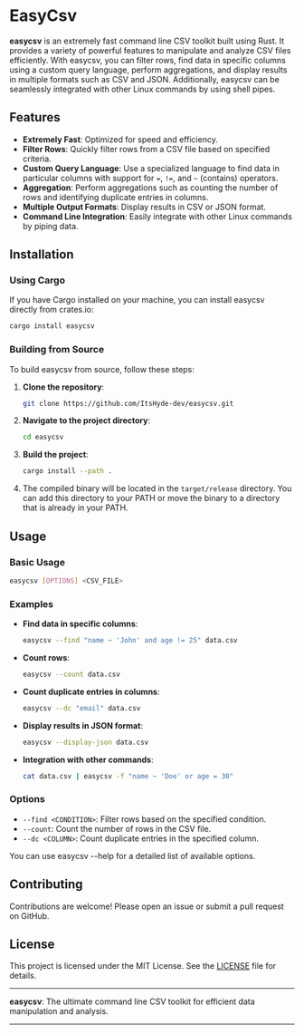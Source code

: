 # EasyCsv

**easycsv** is an extremely fast command line CSV toolkit built using Rust. It provides a variety of powerful features to manipulate and analyze CSV files efficiently. With easycsv, you can filter rows, find data in specific columns using a custom query language, perform aggregations, and display results in multiple formats such as CSV and JSON. Additionally, easycsv can be seamlessly integrated with other Linux commands by using shell pipes.

## Features

- **Extremely Fast**: Optimized for speed and efficiency.
- **Filter Rows**: Quickly filter rows from a CSV file based on specified criteria.
- **Custom Query Language**: Use a specialized language to find data in particular columns with support for `=`, `!=`, and `~` (contains) operators.
- **Aggregation**: Perform aggregations such as counting the number of rows and identifying duplicate entries in columns.
- **Multiple Output Formats**: Display results in CSV or JSON format.
- **Command Line Integration**: Easily integrate with other Linux commands by piping data.

## Installation

### Using Cargo

If you have Cargo installed on your machine, you can install easycsv directly from crates.io:

```sh
cargo install easycsv
```

### Building from Source

To build easycsv from source, follow these steps:

1. **Clone the repository**:

    ```sh
    git clone https://github.com/ItsHyde-dev/easycsv.git
    ```

2. **Navigate to the project directory**:

    ```sh
    cd easycsv
    ```

3. **Build the project**:

    ```sh
    cargo install --path .
    ```

4. The compiled binary will be located in the `target/release` directory. You can add this directory to your PATH or move the binary to a directory that is already in your PATH.

## Usage

### Basic Usage

```sh
easycsv [OPTIONS] <CSV_FILE>
```

### Examples

- **Find data in specific columns**:

  ```sh
  easycsv --find "name ~ 'John' and age != 25" data.csv
  ```

- **Count rows**:

  ```sh
  easycsv --count data.csv
  ```

- **Count duplicate entries in columns**:

  ```sh
  easycsv --dc "email" data.csv
  ```

- **Display results in JSON format**:

  ```sh
  easycsv --display-json data.csv
  ```

- **Integration with other commands**:

  ```sh
  cat data.csv | easycsv -f "name ~ 'Doe' or age = 30"
  ```

### Options

- `--find <CONDITION>`: Filter rows based on the specified condition.
- `--count`: Count the number of rows in the CSV file.
- `--dc <COLUMN>`: Count duplicate entries in the specified column.

You can use easycsv --help for a detailed list of available options.

## Contributing

Contributions are welcome! Please open an issue or submit a pull request on GitHub.

## License

This project is licensed under the MIT License. See the [LICENSE](license.txt) file for details.

---

**easycsv**: The ultimate command line CSV toolkit for efficient data manipulation and analysis.

---
